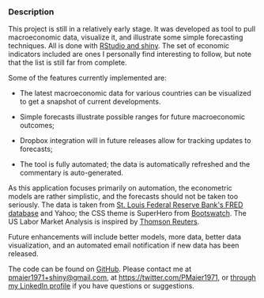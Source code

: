 ### Description

This project is still in a relatively early stage. It was developed as tool to pull macroeconomic data, visualize it, and illustrate some simple forecasting techniques. All is done with <a href='rstudio.com'>RStudio and shiny</a>. The set of economic indicators included are ones I personally find interesting to follow, but note that the list is still far from complete.

Some of the features currently implemented are:

+ The latest macroeconomic data for various countries can be visualized to get a snapshot of current developments.

+ Simple forecasts illustrate possible ranges for future macroeconomic outcomes;

+ Dropbox integration will in future releases allow for tracking updates to forecasts;

+ The tool is fully automated; the data is automatically refreshed and the commentary is auto-generated.


As this application focuses primarily on automation, the econometric models are rather simplistic, and the forecasts should not be taken too seriously. The data is taken from <a href='http://research.stlouisfed.org/fred2/'> St. Louis Federal Reserve Bank's FRED database</a> and Yahoo; the CSS theme is SuperHero from <a href='http://bootswatch.com'>Bootswatch</a>. The US Labor Market Analysis is inspired by <a href='http://graphics.thomsonreuters.com/14/yellen/index.html'>Thomson Reuters</a>.

Future enhancements will include better models, more data, better data visualization, and an automated email notification if new data has been released. 

The code can be found on <a href='https://github.com/pmaier1971/AutomatedForecastingWithShiny'>GitHub</a>. Please contact me at pmaier1971+shiny@gmail.com, at https://twitter.com/PMaier1971, or <a href='https://www.linkedin.com/pub/philipp-maier/5/966/653'>through my LinkedIn profile</a> if you have questions or suggestions.

